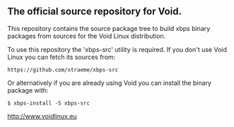 ## The official source repository for Void.

This repository contains the source package tree to build xbps binary
packages from sources for the Void Linux distribution.

To use this repository the 'xbps-src' utility is required. If you don't use
Void Linux you can fetch its sources from:

	https://github.com/xtraeme/xbps-src

Or alternatively if you are already using Void you can install
the binary package with:

	$ xbps-install -S xbps-src

http://www.voidlinux.eu

